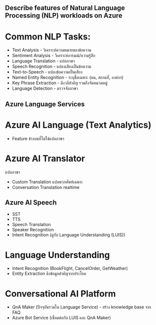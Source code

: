 ## Describe features of Natural Language Processing (NLP) workloads on Azure

# Common NLP Tasks:
- Text Analysis - วิเคราะห์ความหมายของข้อความ
- Sentiment Analysis - วิเคราะห์อารมณ์/ความรู้สึก
- Language Translation - แปลภาษา
- Speech Recognition - แปลงเสียงเป็นข้อความ
- Text-to-Speech - แปลงข้อความเป็นเสียง
- Named Entity Recognition - ระบุชื่อเฉพาะ (คน, สถานที่, องค์กร)
- Key Phrase Extraction - ดึงวลีสำคัญ รวมถึงจัดหมวดหมู่
- Language Detection - ตรวจจับภาษา

## Azure Language Services
# Azure AI Language (Text Analytics)
- Feature ข้างบนที่ไม่ใช่แปลภาษา
# Azure AI Translator
แปลภาษา
- Custom Translation แปลพวกศัพท์เฉพาะ
- Conversation Translation realtime

## Azure AI Speech
- SST
- TTS
- Speech Translation
- Speaker Recognition
- Intent Recognition (คู่กับ  Language Understanding (LUIS))

# Language Understanding
- Intent Recognition (BookFlight, CancelOrder, GetWeather)
- Entity Extraction ดึงข้อมูลสำคัญจากประโยค

#  Conversational AI Platform
- QnA Maker (ปัจจุบันรวมใน Language Service)  - สร้าง knowledge base จาก FAQ
- Azure Bot Service (เชื่อมต่อกับ LUIS และ QnA Maker)
